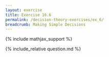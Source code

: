 ```yaml
---
layout: exercise
title: Exercise 16.6
permalink: /decision-theory-exercises/ex_6/
breadcrumb: Making Simple Decisions
---
```


{% include mathjax_support %}

<div><i class="arrow-up loader" data-chapter="decision-theory-exercises" data-exercise="ex_6" data-rating="0"></i></div>
{% include_relative question.md %}
